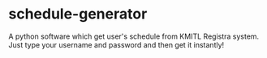 schedule-generator
==================

A python software which get user's schedule from KMITL Registra system. Just type your username and password and then get it instantly!
